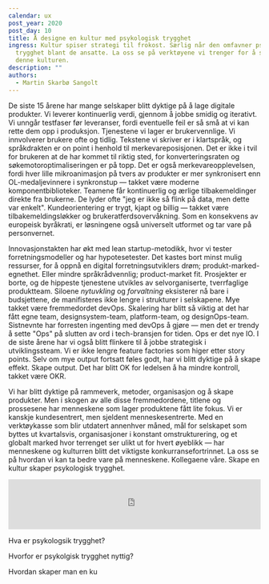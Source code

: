```yaml
---
calendar: ux
post_year: 2020
post_day: 10
title: Å designe en kultur med psykologisk trygghet
ingress: Kultur spiser strategi til frokost. Særlig når den omfavner psykologisk
  trygghet blant de ansatte. La oss se på verktøyene vi trenger for å skape
  denne kulturen.
description: ""
authors:
  - Martin Skarbø Sangolt
---
```

De siste 15 årene har mange selskaper blitt dyktige på å lage digitale produkter. Vi leverer kontinuerlig verdi, gjennom å jobbe smidig og iterativt. Vi unngår testfaser før leveranser, fordi eventuelle feil er så små at vi kan rette dem opp i produksjon. Tjenestene vi lager er brukervennlige. Vi innvolverer brukere ofte og tidlig. Tekstene vi skriver er i klartspråk, og språkdrakten er on point i henhold til merkevareposisjonen. Det er ikke i tvil for brukeren at de har kommet til riktig sted, for konverteringsraten og søkemotoroptimaliseringen er på topp. Det er også merkevareopplevelsen, fordi hver lille mikroanimasjon på tvers av produkter er mer synkronisert enn OL-medaljevinnere i synkronstup — takket være moderne komponentbiblioteker. Teamene får kontinuerlig og ærlige tilbakemeldinger direkte fra brukerne. De lyder ofte "jeg er ikke så flink på data, men dette var enkelt".  Kundeorientering er trygt, kjapt og billig — takket være tilbakemeldingsløkker og brukeratferdsovervåkning. Som en konsekvens av europeisk byråkrati, er løsningene også universelt utformet og tar vare på personvernet. 

Innovasjonstakten har økt med lean startup-metodikk, hvor vi tester forretningsmodeller og har hypotesetester. Det kastes bort minst mulig ressurser, for å oppnå en digital forretningsutviklers drøm; produkt-marked-egnethet. Eller mindre språkrådvennlig; product-market fit. Prosjekter er borte, og de hippeste tjenestene utvikles av selvorganiserte, tverrfaglige produktteam. Siloene *nytuvkling* og *forvaltning* eksisterer nå bare i budsjettene, de manifisteres ikke lengre i strukturer i selskapene. Mye takket være fremmedordet devOps. Skalering har blitt så viktig at det har fått egne team, designsystem-team, platform-team, og designOps-team. Sistnevnte har forresten ingenting med devOps å gjøre — men det er trendy å sette "Ops" på slutten av ord i tech-bransjen for tiden. Ops er det nye IO. I de siste årene har vi også blitt flinkere til å jobbe strategisk i utviklingssteam. Vi er ikke lengre feature factories som higer etter story points. Selv om mye output fortsatt føles godt, har vi blitt dyktige på å skape effekt. Skape output. Det har blitt OK for ledelsen å ha mindre kontroll, takket være OKR.

Vi har blitt dyktige på rammeverk, metoder, organisasjon og å skape produkter. Men i skogen av alle disse fremmedordene, titlene og prossesene har menneskene som lager produktene fått lite fokus. Vi er kanskje kundesentrert, men sjeldent menneskesentrerte. Med en verktøykasse som blir utdatert annenhver måned, mål for selskapet som byttes ut kvartalsvis, organisasjoner i konstant omstrukturering, og et globalt marked hvor terrenget ser ulikt ut for hvert øyeblikk — har menneskene og kulturren blitt det viktigste konkurransefortrinnet. La oss se på hvordan vi kan ta bedre vare på menneskene. Kollegaene våre. Skape en kultur skaper psykologisk trygghet.


<p><iframe width="100%" height="100" scrolling="no" frameborder="no" allow="autoplay" src="https://w.soundcloud.com/player/?url=https%3A//api.soundcloud.com/tracks/122899544&color=%23ff5500&auto_play=false&hide_related=true&show_comments=false&show_user=false&show_reposts=false&show_teaser=false&visual=false"></iframe></p>


Hva er psykologsik trygghet?

Hvorfor er psykolgisk trygghet nyttig?

Hvordan skaper man en ku